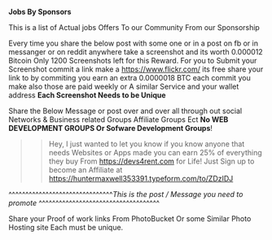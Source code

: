 **Jobs By Sponsors**

This is a list of Actual jobs Offers To our Community From our Sponsorship 

Every time you share the below post with some one or in a post on fb or in messanger or on reddit anywhere take a screenshot and its worth 0.000012 Bitcoin Only 1200 Screenshots left for this Reward. For you to Submit your Screenshot commit a link make a https://www.flickr.com/  its free share your link to by commiting you earn an extra 0.0000018 BTC each commit you make also those are paid weekly   or A similar Service and your wallet address <strong>Each Screenshot Needs to be Unique</strong> 

Share the Below Message or post over and over all through out social Networks & Business related Groups Affiliate Groups Ect  **No WEB DEVELOPMENT GROUPS Or Sofware Development Groups**! 

>> Hey, I just wanted to let you know if you know anyone that needs Websites or Apps made you can earn 25% of everything they buy From https://devs4rent.com for Life! Just Sign up to become an Affiliate at  
https://huntermaxwell353391.typeform.com/to/ZDzIDJ

^^^^^^^^^^^^^^^^^^^^^^^^^^^^^^^*This is the post / Message you need to promote* ^^^^^^^^^^^^^^^^^^^^^^^^^^^^^^^^^^^^

Share your Proof of work links From PhotoBucket Or some Similar Photo Hosting site Each must be unique.
